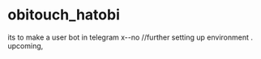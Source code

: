 # obitouch_hatobi
its to make a user bot in telegram 
x--no
//further setting up environment .
upcoming,
